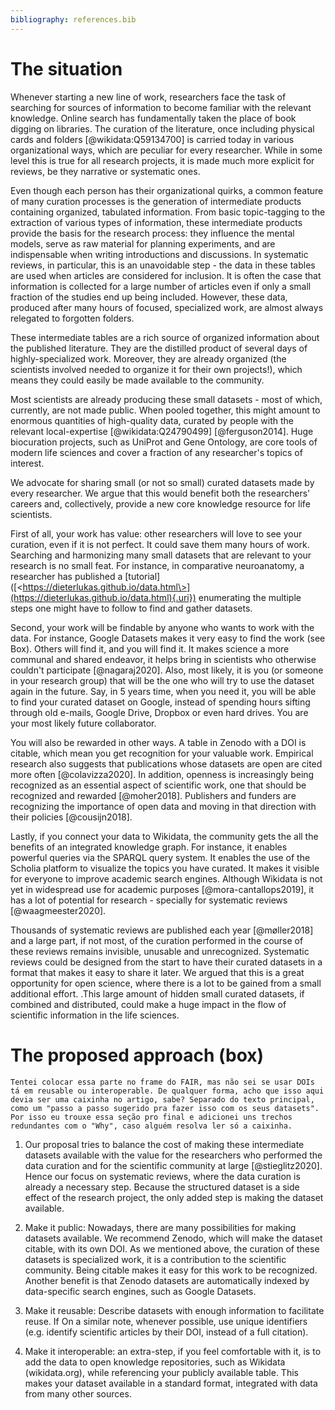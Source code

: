 ```yaml
---
bibliography: references.bib
---
```


# The situation

Whenever starting a new line of work, researchers face the task of searching for sources of information to become familiar with the relevant knowledge. Online search has fundamentally taken the place of book digging on libraries. The curation of the literature, once including physical cards and folders [\@wikidata:Q59134700] is carried today in various organizational ways, which are peculiar for every researcher. While in some level this is true for all research projects, it is made much more explicit for reviews, be they narrative or systematic ones.

Even though each person has their organizational quirks, a common feature of many curation processes is the generation of intermediate products containing organized, tabulated information. From basic topic-tagging to the extraction of various types of information, these intermediate products provide the basis for the research process: they influence the mental models, serve as raw material for planning experiments, and are indispensable when writing introductions and discussions. In systematic reviews, in particular, this is an unavoidable step - the data in these tables are used when articles are considered for inclusion. It is often the case that information is collected for a large number of articles even if only a small fraction of the studies end up being included. However, these data, produced after many hours of focused, specialized work, are almost always relegated to forgotten folders.

These intermediate tables are a rich source of organized information about the published literature. They are the distilled product of several days of highly-specialized work. Moreover, they are already organized (the scientists involved needed to organize it for their own projects!), which means they could easily be made available to the community.

Most scientists are already producing these small datasets - most of which, currently, are not made public. When pooled together, this might amount to enormous quantities of high-quality data, curated by people with the relevant local-expertise [\@wikidata:Q24790499] [@ferguson2014]. Huge biocuration projects, such as UniProt and Gene Ontology, are core tools of modern life sciences and cover a fraction of any researcher's topics of interest.

We advocate for sharing small (or not so small) curated datasets made by every researcher. We argue that this would benefit both the researchers' careers and, collectively, provide a new core knowledge resource for life scientists.

First of all, your work has value: other researchers will love to see your curation, even if it is not perfect. It could save them many hours of work. Searching and harmonizing many small datasets that are relevant to your research is no small feat. For instance, in comparative neuroanatomy, a researcher has published a [tutorial] ([\<https://dieterlukas.github.io/data.html\>](https://dieterlukas.github.io/data.html){.uri}) enumerating the multiple steps one might have to follow to find and gather datasets.

Second, your work will be findable by anyone who wants to work with the data. For instance, Google Datasets makes it very easy to find the work (see Box). Others will find it, and you will find it. It makes science a more communal and shared endeavor, it helps bring in scientists who otherwise couldn't participate [@nagaraj2020]. Also, most likely, it is you (or someone in your research group) that will be the one who will try to use the dataset again in the future. Say, in 5 years time, when you need it, you will be able to find your curated dataset on Google, instead of spending hours sifting through old e-mails, Google Drive, Dropbox or even hard drives. You are your most likely future collaborator.

You will also be rewarded in other ways. A table in Zenodo with a DOI is citable, which mean you get recognition for your valuable work. Empirical research also suggests that publications whose datasets are open are cited more often [@colavizza2020]. In addition, openness is increasingly being recognized as an essential aspect of scientific work, one that should be recognized and rewarded [@moher2018]. Publishers and funders are recognizing the importance of open data and moving in that direction with their policies [@cousijn2018].

Lastly, if you connect your data to Wikidata, the community gets the all the benefits of an integrated knowledge graph. For instance, it enables powerful queries via the SPARQL query system. It enables the use of the Scholia platform to visualize the topics you have curated. It makes it visible for everyone to improve academic search engines. Although Wikidata is not yet in widespread use for academic purposes [@mora-cantallops2019], it has a lot of potential for research - specially for systematic reviews [@waagmeester2020].

Thousands of systematic reviews are published each year [@møller2018] and a large part, if not most, of the curation performed in the course of these reviews remains invisible, unusable and unrecognized. Systematic reviews could be designed from the start to have their curated datasets in a format that makes it easy to share it later. We argued that this is a great opportunity for open science, where there is a lot to be gained from a small additional effort. .This large amount of hidden small curated datasets, if combined and distributed, could make a huge impact in the flow of scientific information in the life sciences.

# The proposed approach (box)

`Tentei colocar essa parte no frame do FAIR, mas não sei se usar DOIs tá em reusable ou interoperable. De qualquer forma, acho que isso aqui devia ser uma caixinha no artigo, sabe? Separado do texto principal, como um "passo a passo sugerido pra fazer isso com os seus datasets". Por isso eu trouxe essa seção pro final e adicionei uns trechos redundantes com o "Why", caso alguém resolva ler só a caixinha.`

1.  Our proposal tries to balance the cost of making these intermediate datasets available with the value for the researchers who performed the data curation and for the scientific community at large [@stieglitz2020]. Hence our focus on systematic reviews, where the data curation is already a necessary step. Because the structured dataset is a side effect of the research project, the only added step is making the dataset available.

2.  Make it public: Nowadays, there are many possibilities for making datasets available. We recommend Zenodo, which will make the dataset citable, with its own DOI. As we mentioned above, the curation of these datasets is specialized work, it is a contribution to the scientific community. Being citable makes it easy for this work to be recognized. Another benefit is that Zenodo datasets are automatically indexed by data-specific search engines, such as Google Datasets.

3.  Make it reusable: Describe datasets with enough information to facilitate reuse. If On a similar note, whenever possible, use unique identifiers (e.g. identify scientific articles by their DOI, instead of a full citation).

4.  Make it interoperable: an extra-step, if you feel comfortable with it, is to add the data to open knowledge repositories, such as Wikidata (wikidata.org), while referencing your publicly available table. This makes your dataset available in a standard format, integrated with data from many other sources.
